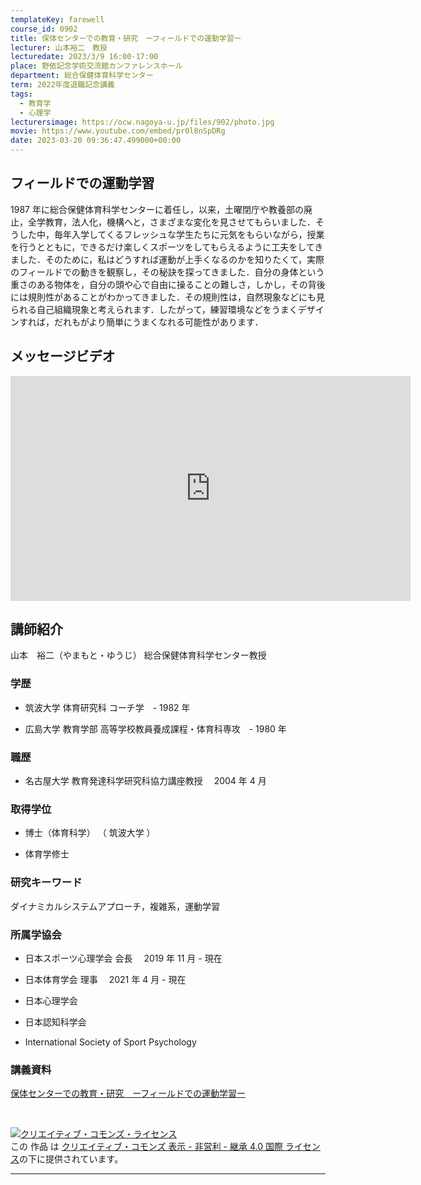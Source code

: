 ```yaml
---
templateKey: farewell
course_id: 0902
title: 保体センターでの教育・研究　ーフィールドでの運動学習ー
lecturer: 山本裕二　教授
lecturedate: 2023/3/9 16:00-17:00
place: 野依記念学術交流館カンファレンスホール
department: 総合保健体育科学センター
term: 2022年度退職記念講義
tags:
  - 教育学
  - 心理学
lecturersimage: https://ocw.nagoya-u.jp/files/902/photo.jpg
movie: https://www.youtube.com/embed/pr0l8nSpDRg
date: 2023-03-20 09:36:47.499000+00:00
---
```


## フィールドでの運動学習

1987 年に総合保健体育科学センターに着任し，以来，土曜閉庁や教養部の廃止，全学教育，法人化，機構へと，さまざまな変化を見させてもらいました．そうした中，毎年入学してくるフレッシュな学生たちに元気をもらいながら，授業を行うとともに，できるだけ楽しくスポーツをしてもらえるように工夫をしてきました．そのために，私はどうすれば運動が上手くなるのかを知りたくて，実際のフィールドでの動きを観察し，その秘訣を探ってきました．自分の身体という重さのある物体を，自分の頭や心で自由に操ることの難しさ，しかし，その背後には規則性があることがわかってきました．その規則性は，自然現象などにも見られる自己組織現象と考えられます．したがって，練習環境などをうまくデザインすれば，だれもがより簡単にうまくなれる可能性があります．

## メッセージビデオ

<iframe src="https://www.youtube.com/embed/fAPeUXbNPwo" width="640" height="360" frameborder="0" allowfullscreen></iframe>

## 講師紹介

山本　裕二（やまもと・ゆうじ）
総合保健体育科学センター教授

### 学歴

- 筑波大学 体育研究科 コーチ学　- 1982 年

- 広島大学 教育学部 高等学校教員養成課程・体育科専攻　- 1980 年

### 職歴

- 名古屋大学 教育発達科学研究科協力講座教授　 2004 年 4 月

### 取得学位

- 博士（体育科学） （ 筑波大学 ）

- 体育学修士

### 研究キーワード

ダイナミカルシステムアプローチ，複雑系，運動学習

### 所属学協会

- 日本スポーツ心理学会 会長　 2019 年 11 月 - 現在

- 日本体育学会 理事　 2021 年 4 月 - 現在

- 日本心理学会

- 日本認知科学会

- International Society of Sport Psychology

### 講義資料

[保体センターでの教育・研究　ーフィールドでの運動学習ー](https://ocw.nagoya-u.jp/files/902/slide.pdf)

<br />

<a rel="license" href="http://creativecommons.org/licenses/by-nc-sa/4.0/"><img alt="クリエイティブ・コモンズ・ライセンス" style="border-width:0" data-src="" src="https://i.creativecommons.org/l/by-nc-sa/4.0/88x31.png" /></a><br />この 作品 は <a rel="license" href="http://creativecommons.org/licenses/by-nc-sa/4.0/">クリエイティブ・コモンズ 表示 - 非営利 - 継承 4.0 国際 ライセンス</a>の下に提供されています。

---
